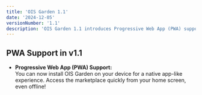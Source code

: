 ```yaml
---
title: 'OIS Garden 1.1'
date: '2024-12-05'
versionNumber: '1.1'
description: 'OIS Garden 1.1 introduces Progressive Web App (PWA) support, making it easier to access the marketplace on any device.'
---
```


## PWA Support in v1.1

- **Progressive Web App (PWA) Support:**  
  You can now install OIS Garden on your device for a native app-like experience. Access the marketplace quickly from your home screen, even offline!